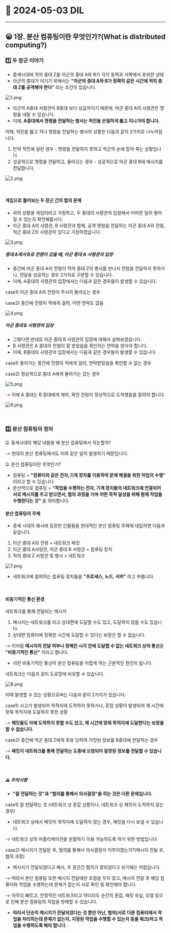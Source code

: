 # 📖 2024-05-03 DIL

---

## 😀 1장. 분산 컴퓨팅이란 무엇인가?(What is distributed computing?)


### 1️⃣ 두 장군 이야기

- 중세시대에 적의 중대 Z를 아군의 중대 A와 B가 각각 동쪽과 서쪽에서 포위한 상태
- 아군의 중대가 이기기 위해서는 **"아군의 중대 A와 B가 정확히 같은 시간에 적의 중대 Z를 공격해야 한다"** 라는 조건이 있습니다.

![1.png](image%2F1.png)


- 아군의 A중대 사령관이 B중대 보다 상급자이기 때문에, 아군 중대 A의 사령관은 명령을 내릴 수 있습니다.
- 이때, **A중대에서 명령을 전달하는 병사는 적진을 은밀하게 뚫고 지나가야 합니다.**

이때, 적진을 뚫고 지나 명령을 전달하는 병사의 상황은 다음과 같이 2가지로 나누어집니다.
1. 만약 적진에 걸린 경우 - 명령을 전달하지 못하고 적군의 손에 잡혀 죽는 상황입니다.
2. 성공적으로 명령을 전달하고, 돌아오는 경우 - 성공적으로 아군 중대 B에 메시지를 전달합니다.

![2.png](image%2F2.png)

<br/>

#### 게임으로 풀어보는 두 장군 간의 합의 문제

- 위의 상황을 게임이라고 가정하고, 두 중대의 사령관의 입장에서 어떠한 일이 벌어질 수 있는지 확인해봅시다.
- 아군 중대 A의 사령관, B 사령관과 함께, 공격 명령을 전달하는 아군 중대 A의 전령, 적군 중대 Z의 사령관이 있다고 가정하겠습니다.


![3.png](image%2F3.png)

##### 중대 A에서 B로 전령이 갔을 때, 아군 중대 A 사령관의 입장
- 중간에 아군 중대 A의 전령이 적의 중대 Z의 병사를 만나서 전령을 전달하지 못하거나, 전달을 성공하는 경우 2가지로 구분할 수 있습니다.
- 이때, A중대의 사령관의 입장에서는 다음과 같은 경우들이 발생할 수 있습니다.

case1) 아군 중대 A의 전령이 무사히 돌아오는 경우

case2) 중간에 전령이 적에게 걸려, 어떤 연락도 없음

![4.png](image%2F4.png)


##### 아군 중대 B 사령관의 입장
- 그렇다면 반대로 아군 중대 B 사령관의 입장에 대해서 살펴보겠습니다.
- B 사령관은 A 중대의 전령이 잘 받았음을 확인하는 연락을 받아야 합니다.
- 이때, B중대의 사령관의 입장에서는 다음과 같은 경우들이 발생할 수 있습니다.

case1) 돌아가는 중간에 전령이 적에게 걸려, 연락받았음을 확인할 수 없는 경우 

case2) 정상적으로 중대 A에게 돌아가는 갔는 경우


![5.png](image%2F5.png)


-> 이에 A 중대는 B 중대에게 재차, 확인 전령이 정상적으로 도착했음을 알려야 합니다.

![6.png](image%2F6.png)

<br/>

### 2️⃣ 분산 컴퓨팅의 정의


Q. 중세시대의 해당 내용을 왜 분산 컴퓨팅에서 의논할까?

-> 현대의 분산 컴퓨팅에서도 이와 같은 일이 발생하기 때문입니다.

Q. 분산 컴퓨팅이란 무엇인가?

- 컴퓨팅 = **"컴퓨터와 같은 전자,기계 장치를 이용하여 문제 해결을 위한 작업의 수행"** 이라고 할 수 있습니다.
- 분산적으로 컴퓨팅 = **"작업을 수행하는 전자, 기계 장치들의 네트워크에 연결되어 서로 메시지를 주고 받으면서, 협의 과정을 거쳐 어떤 목적 달성을 위해 함께 작업을 수행한다는 것"** 을 의미합니다.

#### 분산 컴퓨팅의 주체
- 중세 시대의 예시에 등장한 인물들을 현대적인 분산 컴퓨팅 주체에 대입하면 다음과 같습니다.

1. 아군 중대 A의 전령 = 네트워크 패킷
2. 아군 중대 A사령관, 아군 중대 B 사령관 = 컴퓨팅 장치
3. 적의 중대 Z 사령관 및 병사 = 네트워크

![7.png](image%2F7.png)


- 네트워크에 참여하는 컴퓨팅 장치들을 **"프로세스, 노드, 서버"** 라고 부릅니다.

<br/>

#### 비동기적인 통신 환경

네트워크를 통해 전달되는 메시지 
1. 메시지는 네트워크를 타고 상대편에 도달할 수도 있고, 도달하지 않을 수도 있습니다.
2. 상대편 컴퓨터에 정확한 시간에 도달할 수 있다는 보장은 할 수 없습니다.

-> 이처럼 **메시지의 전달 여부나 정해진 시각 안에 도달할 수 없는 네트워크 상의 통신**을 **"비동기적인 통신"** 이라고 합니다.

- 이런 비동기적인 통신이 분산 컴퓨팅을 어렵게 하는 근본적인 원인이 됩니다.


네트워크는 다음과 같이 도로망에 비유할 수 있습니다.

![8.png](image%2F8.png)

이때 발생할 수 있는 상황으로써는 다음과 같이 2가지가 있습니다.

case1) 사고가 발생되어 목적지에 도착하지 못하거나, 혼잡 상황이 발생되어 제 시간에 맞춰 목적지에 도달하지 못한 상황

-> **패킷들도 아예 도착하지 못할 수도 있고, 제 시간에 맞춰 목적지에 도달한다는 보장을 할 수 없습니다.** 


case2) 중간에 적군 중대 Z에게 회유 당하여 거짓된 정보를 B중대에 전달하는 경우

-> **패킷이 네트워크를 통해 전달하는 도중에 오염되어 잘못된 정보를 전달할 수 있습니다.**

<br/>

##### ⚠️ 주의사항

- **"잘 전달하는 것"과 "협의를 통해서 의사결정"을 하는 것은 다른 문제입니다.**

case1) 잘 전달하는 것 (네트워크 상 혼잡 상황이나, 네트워크 상 패킷이 도착하지 않는 경우)

- 네트워크 상에서 패킷이 목적지에 도달하지 않는 경우, 패킷을 다시 보낼 수 있습니다.

-> 네트워크 상의 어플리케이션을 원할하기 이용 가능하도록 하기 위한 방법입니다.

case2) 메시지가 전달된 후, 협의를 통해서 의사결정이 이루어졌는가?(메시지 전달 후, 협의 과정)

- 메시지가 전달되었다고 해서, 두 장군간 협의가 잘되었다고 보기에는 어렵습니다.

-> 따라서 분산 컴퓨팅 또한 메시지 전달에만 초점을 두지 않고, 메시지 전달 후 해당 컴퓨터와 작업을 수행하는데 문제가 없는지 서로 확인 및 확인해야 합니다.

-> 아무리 빠르고, 안정적인 네트워크라고 하더라도 순간의 혼잡, 패킷 유실, 오염 등으로 인해 분산 컴퓨팅의 작업을 방해할 수 있습니다.

- **따라서 단순히 메시지가 전달되었다는 것 뿐만 아닌, 협의(서로 다른 컴퓨터에서 작업을 처리하는데 문제가 없는지, 지정된 작업을 수행할 수 있는지 등을 체크)하고 작업을 수행하도록 해야 합니다.**
